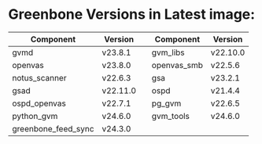 # Greenbone Versions in Latest image: #
Component | Version | | Component | Version
----------|----------|-|----------|---------
| gvmd | v23.8.1 | | gvm_libs | v22.10.0 |
| openvas | v23.8.0 | | openvas_smb | v22.5.6 |
| notus_scanner | v22.6.3 | | gsa | v23.2.1 |
| gsad | v22.11.0 | | ospd | v21.4.4 |
| ospd_openvas | v22.7.1 | | pg_gvm | v22.6.5 |
| python_gvm | v24.6.0 | | gvm_tools | v24.6.0 |
| greenbone_feed_sync | v24.3.0 |